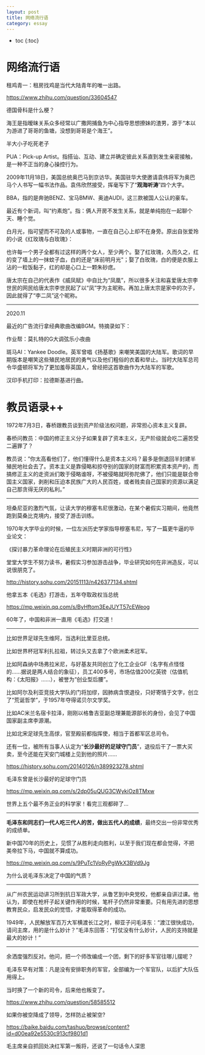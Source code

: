 ```yaml
---
layout: post
title: 网络流行语
category: essay 
---
```


* toc
{:toc}

# 网络流行语

租鸡青一：租房找鸡是当代大陆青年的唯一出路。

https://www.zhihu.com/question/33604547

德国骨科是什么梗？

海王是指暧昧关系众多经常以广撒网捕鱼为中心指导思想撩妹的渣男，源于“本以为游进了哥哥的鱼塘，没想到哥哥是个海王”。

半大小子吃死老子

PUA：Pick-up Artist。指搭讪、互动、建立并确定彼此关系直到发生亲密接触，是一种不正当的身心操控行为。

2009年11月18日，美国总统奥巴马到京访华。美国驻华大使邀请袁伟将军为奥巴马个人书写一幅书法作品。袁伟欣然接受，挥毫写下了“**观海听涛**”四个大字。

BBA，指的是奔驰BENZ、宝马BMW、奥迪AUDI，这三款被国人公认的豪车。

最近有个新词，叫“约素炮”。指：俩人开房不发生关系，就是单纯抱在一起聊个天、睡个觉。

白月光，指可望而不可及的人或事物，一直在自己心上却不在身旁。原出自张爱玲的小说《红玫瑰与白玫瑰》：

也许每一个男子全都有过这样的两个女人，至少两个。娶了红玫瑰，久而久之，红的变了墙上的一抹蚊子血，白的还是"床前明月光"；娶了白玫瑰，白的便是衣服上沾的一粒饭黏子，红的却是心口上一颗朱砂痣。

唐太宗在自己的代表作《威凤赋》中自比为“凤凰”，所以很多关注和喜爱唐太宗李世民的网民给唐太宗李世民起了以“凤”字为主昵称。再加上唐太宗是家中的次子，因此就得了“李二凤”这个昵称。

----

2020.11

最近的广告流行拿经典歌曲改编BGM。特摘录如下：

作业帮：莫扎特的G大调弦乐小夜曲

斑马AI：Yankee Doodle。英军曾唱《扬基歌》来嘲笑美国的大陆军。歌词的早期版本是嘲笑这些殖民地居民的勇气以及他们粗俗的衣着和举止。当时大陆军总司令华盛顿将军为了更加羞辱英国人，曾经把这首歌曲作为大陆军的军歌。

汉印手机打印：拉德斯基进行曲。

# 教员语录++

1972年7月3日，春桥跟教员谈到资产阶级法权问题，非常担心资本主义复辟。

春桥问教员：中国的修正主义分子如果复辟了资本主义，无产阶级就会吃二遍苦受二遍罪了？

教员说：”你太高看他们了，他们懂得什么是资本主义吗？最多是倒退回半封建半殖民地社会去了。资本主义是靠侵略和掠夺别的国家的财富而积累资本资产的，而搞修正主义的走资派们敢于侵略谁呀，不被侵略就阿弥陀佛了，他们只能是联合帝国主义国家，剥削和压迫本民族广大的人民百姓，或者贱卖自己国家的资源以满足自己那贪得无厌的私利。”

----

坦桑尼亚的激烈气氛，让读大学的穆塞韦尼很激动，在某个暑假实习期间，他竟然跑到莫桑比克境内，接受了游击训练。

1970年大学毕业的时候，一位左派历史学家指导穆塞韦尼，写了一篇更牛逼的毕业论文：

《探讨暴力革命理论在后殖民主义时期非洲的可行性》

堂堂大学生不努力读书，暑假实习参加游击战争，毕业研究如何在非洲造反，可以说很朋克了。

http://history.sohu.com/20151113/n426377134.shtml

他拿五本《毛选》打游击，五年夺取政权当总统

https://mp.weixin.qq.com/s/ByHftom3EeJUYT57cEWeog

60年了，中国和非洲一直用《毛选》打交道！

----

比如世界足球先生维阿，当选利比里亚总统。

比如世界杯冠军利扎拉祖，转过头又去拿了个欧洲柔术冠军。

比如阿森纳中场弗拉米尼，与好基友共同创立了化工企业GF（名字有点怪怪的……据说是两人结合的象征），员工400多号，市场估值200亿英镑（估值机构：《太阳报》……），被誉为“创业型后腰”。

比如阿尔及利亚竞技大学队的门将加缪，因肺病含恨退役，只好寄情于文字，创立了“荒诞哲学”，于1957年夺得诺贝尔文学奖。

比如AC米兰名宿卡拉泽，刚刚以格鲁吉亚副总理兼能源部长的身份，会见了中国国家副主席李源潮。

比如北宋足球先生高俅，官至殿前都指挥使，相当于首都军区总司令。

还有一位，被所有当事人认定为“**长沙最好的足球守门员**”，退役后干了一票大买卖，至今还能在天安门城楼上见到他的照片……

https://history.sohu.com/20140126/n389923278.shtml

毛泽东曾是长沙最好的足球守门员

https://mp.weixin.qq.com/s/2dp05uQUG3CWykiOz8TMxw

世界上五个最不务正业的科学家！看完三观都碎了…

----

**毛泽东和同志们一代人吃三代人的苦，做出五代人的成绩**，最终交出一份非常优秀的成绩单。

新中国70年的历史上，见惯了从胜利走向胜利，以至于我们现在都会觉得，不把美帝拉下马，中国就不算成功。

https://mp.weixin.qq.com/s/9PuTc1VoRyPgWkX3BVd9Jg

为什么说毛泽东决定了中国的气质？

----

从广州农民运动讲习所到抗日军政大学，从鲁艺到中央党校，他都亲自讲过课。他认为，即使在枪杆子起关键作用的时候，笔杆子仍然非常重要。只有用先进的思想教育民众，启发民众的觉悟，才能取得革命的成功。

1949年，人民解放军百万大军横渡长江之时，柳亚子问毛泽东：“渡江很快成功，请问主席，用的是什么妙计？”毛泽东回答：“打仗没有什么妙计，人民的支持就是最大的妙计！”

----

余洒度强烈反对。他问，把一个师改编成一个团，剩下的好多军官往哪儿摆呢？

毛泽东早有对策：凡是没有安排职务的军官，全部编为一个军官队，以后扩大队伍用得上。

当时换了一个新的司令，后来他也叛变了。

https://www.zhihu.com/question/58585512

如果你被空降成了领导，怎样防止被架空?

https://baike.baidu.com/tashuo/browse/content?id=d00ea92e5530c913cf9801d1

毛主席亲自抓回处决红军第一叛将，还说了一句话令人深思
